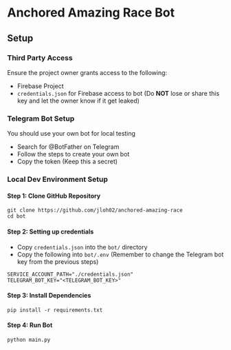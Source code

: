 # Anchored Amazing Race Bot

## Setup

### Third Party Access

Ensure the project owner grants access to the following:

- Firebase Project
- `credentials.json` for Firebase access to bot (Do **NOT** lose or share this key and let the owner know if it get leaked)

### Telegram Bot Setup

You should use your own bot for local testing

- Search for @BotFather on Telegram
- Follow the steps to create your own bot
- Copy the token (Keep this a secret)

### Local Dev Environment Setup

#### Step 1: Clone GitHub Repository

```
git clone https://github.com/jloh02/anchored-amazing-race
cd bot
```

#### Step 2: Setting up credentials

- Copy `credentials.json` into the `bot/` directory
- Copy the following into `bot/.env` (Remember to change the Telegram bot key from the previous steps)

```
SERVICE_ACCOUNT_PATH="./credentials.json"
TELEGRAM_BOT_KEY="<TELEGRAM_BOT_KEY>"
```

#### Step 3: Install Dependencies

```
pip install -r requirements.txt
```

#### Step 4: Run Bot

```
python main.py
```
